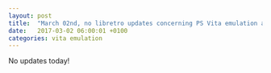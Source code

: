 ```yaml
---
layout: post
title:  "March 02nd, no libretro updates concerning PS Vita emulation and emulators"
date:   2017-03-02 06:00:01 +0100
categories: vita emulation
---
```


No updates today!
